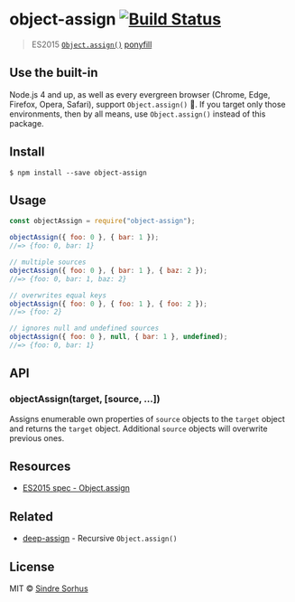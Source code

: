 # object-assign [![Build Status](https://travis-ci.org/sindresorhus/object-assign.svg?branch=master)](https://travis-ci.org/sindresorhus/object-assign)

> ES2015 [`Object.assign()`](http://www.2ality.com/2014/01/object-assign.html) [ponyfill](https://ponyfill.com)

## Use the built-in

Node.js 4 and up, as well as every evergreen browser (Chrome, Edge, Firefox, Opera, Safari),
support `Object.assign()` :tada:. If you target only those environments, then by all
means, use `Object.assign()` instead of this package.

## Install

```
$ npm install --save object-assign
```

## Usage

```js
const objectAssign = require("object-assign");

objectAssign({ foo: 0 }, { bar: 1 });
//=> {foo: 0, bar: 1}

// multiple sources
objectAssign({ foo: 0 }, { bar: 1 }, { baz: 2 });
//=> {foo: 0, bar: 1, baz: 2}

// overwrites equal keys
objectAssign({ foo: 0 }, { foo: 1 }, { foo: 2 });
//=> {foo: 2}

// ignores null and undefined sources
objectAssign({ foo: 0 }, null, { bar: 1 }, undefined);
//=> {foo: 0, bar: 1}
```

## API

### objectAssign(target, [source, ...])

Assigns enumerable own properties of `source` objects to the `target` object and returns the `target` object. Additional `source` objects will overwrite previous ones.

## Resources

* [ES2015 spec - Object.assign](https://people.mozilla.org/~jorendorff/es6-draft.html#sec-object.assign)

## Related

* [deep-assign](https://github.com/sindresorhus/deep-assign) - Recursive `Object.assign()`

## License

MIT © [Sindre Sorhus](https://sindresorhus.com)
